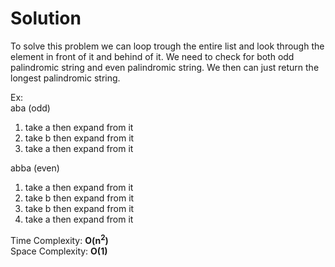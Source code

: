 # Solution

To solve this problem we can loop trough the entire list and look through the element in front of it and behind of it. We need to check for both odd palindromic string and even palindromic string. We then can just return the longest palindromic string.

Ex:<br>
aba (odd)

1) take a then expand from it
2) take b then expand from it
3) take a then expand from it

abba (even)

1) take a then expand from it
2) take b then expand from it
3) take b then expand from it
4) take a then expand from it

Time Complexity: **O(n<sup>2</sup>)**\
Space Complexity: **O(1)**
